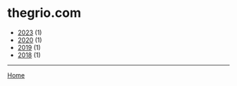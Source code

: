 # thegrio.com

  * [2023](./thegrio-com-2023.md) (1)
  * [2020](./thegrio-com-2020.md) (1)
  * [2019](./thegrio-com-2019.md) (1)
  * [2018](./thegrio-com-2018.md) (1)

----

[Home](../index.md)
